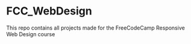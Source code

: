 # FCC_WebDesign
This repo contains all projects made for the FreeCodeCamp Responsive Web Design course
